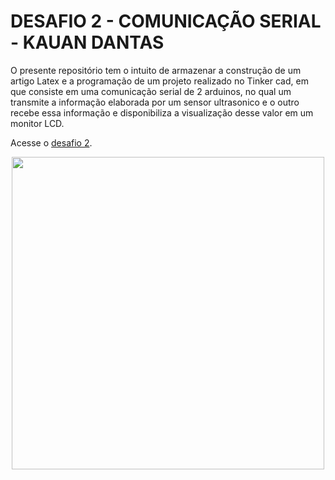 # DESAFIO 2 - COMUNICAÇÃO SERIAL - KAUAN DANTAS

O presente repositório tem o intuito de armazenar a construção de um artigo Latex e a programação de um projeto realizado no Tinker cad, em que consiste em uma comunicação serial de 2 arduinos, no qual um transmite a informação elaborada por um sensor ultrasonico  e o outro recebe essa informação e disponibiliza a visualização desse valor em um monitor LCD.

Acesse o [desafio 2](https://www.tinkercad.com/things/67HGXvmCnA2).

<div align="center">
<img src="https://user-images.githubusercontent.com/100162696/170180595-ef91b89c-8164-4d76-9b48-6ac1c75f26c8.png" width="500"/>
</div>
